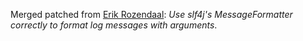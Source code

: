 Merged patched from [Erik Rozendaal](https://github.com/erikrozendaal):
*Use slf4j's MessageFormatter correctly to format log messages with arguments*.
